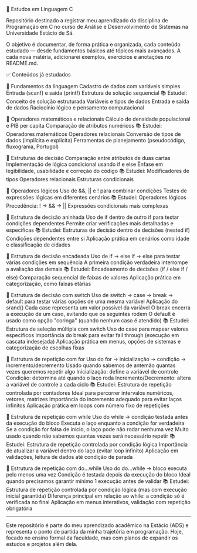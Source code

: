 📘 Estudos em Linguagem C

Repositório destinado a registrar meu aprendizado da disciplina de Programação em C no curso de Análise e Desenvolvimento de Sistemas na Universidade Estácio de Sá.

O objetivo é documentar, de forma prática e organizada, cada conteúdo estudado — desde fundamentos básicos até tópicos mais avançados.
A cada nova matéria, adicionarei exemplos, exercícios e anotações no README.md.

✅ Conteúdos já estudados

🔹 Fundamentos da linguagem
Cadastro de dados com variáveis simples
Entrada (scanf) e saída (printf)
Estrutura de solução sequencial
📚 Estudei:
Conceito de solução estruturada
Variáveis e tipos de dados
Entrada e saída de dados
Raciocínio lógico e pensamento computacional

🔹 Operadores matemáticos e relacionais
Cálculo de densidade populacional e PIB per capita
Comparação de atributos numéricos
📚 Estudei:
Operadores matemáticos
Operadores relacionais
Conversão de tipos de dados (implícita e explícita)
Ferramentas de planejamento (pseudocódigo, fluxograma, Portugol)

🔹 Estruturas de decisão
Comparação entre atributos de duas cartas
Implementação de lógica condicional usando if e else
Ênfase em legibilidade, usabilidade e correção do código
📚 Estudei:
Modificadores de tipos
Operadores relacionais
Estruturas condicionais

🔹 Operadores lógicos
Uso de &&, || e ! para combinar condições
Testes de expressões lógicas em diferentes cenários
📚 Estudei:
Operadores lógicos
Precedência: ! → && → ||
Expressões condicionais mais complexas

🔹 Estrutura de decisão aninhada
Uso de if dentro de outro if para testar condições dependentes
Permite criar verificações mais detalhadas e específicas
📚 Estudei:
Estruturas de decisão dentro de decisões (nested if)
Condições dependentes entre si
Aplicação prática em cenários como idade e classificação de cidades

🔹 Estrutura de decisão encadeada
Uso de if → else if → else para testar várias condições em sequência
A primeira condição verdadeira interrompe a avaliação das demais
📚 Estudei:
Encadeamento de decisões (if / else if / else)
Comparação sequencial de faixas de valores
Aplicação prática em categorização, como faixas etárias

🔹 Estrutura de decisão com switch
Uso de switch → case → break → default para testar várias opções de uma mesma variável
Aplicação do srand()
Cada case representa um valor possível da variável
O break encerra a execução de um caso, evitando que os seguintes rodem
O default é usado como opção "coringa" (quando nenhum caso é atendido)
📚 Estudei:
Estrutura de seleção múltipla com switch
Uso do case para mapear valores específicos
Importância do break para evitar fall through (execução em cascata indesejada)
Aplicação prática em menus, opções de sistemas e categorização de escolhas fixas

🔹 Estrutura de repetição com for
Uso do for → inicialização → condição → incremento/decremento
Usado quando sabemos de antemão quantas vezes queremos repetir algo
Inicialização: define a variável de controle
Condição: determina até quando o laço roda
Incremento/Decremento: altera a variável de controle a cada ciclo
📚 Estudei:
Estrutura de repetição controlada por contadores
Ideal para percorrer intervalos numéricos, vetores, matrizes
Importância do incremento adequado para evitar laços infinitos
Aplicação prática em loops com número fixo de repetições

🔹 Estrutura de repetição com while
Uso do while → condição testada antes da execução do bloco
Executa o laço enquanto a condição for verdadeira
Se a condição for falsa de início, o laço pode não rodar nenhuma vez
Muito usado quando não sabemos quantas vezes será necessário repetir
📚 Estudei:
Estrutura de repetição controlada por condição lógica
Importância de atualizar a variável dentro do laço (evitar loop infinito)
Aplicação em validações, leitura de dados até condição de parada

🔹 Estrutura de repetição com do...while
Uso do do...while → bloco executa pelo menos uma vez
Condição é testada depois da execução do bloco
Ideal quando precisamos garantir mínimo 1 execução antes de validar
📚 Estudei:
Estrutura de repetição controlada por condição lógica (mas com execução inicial garantida)
Diferença principal em relação ao while: a condição só é verificada no final
Aplicação em menus interativos, validação com repetição obrigatória

-----------------------------------------------------------------------------------------------------------------
Este repositório é parte do meu aprendizado acadêmico na Estácio (ADS) e representa o ponto de partida da minha trajetória em programação.
Hoje, focado no ensino formal da faculdade, mas com planos de expandir os estudos e projetos além dela.